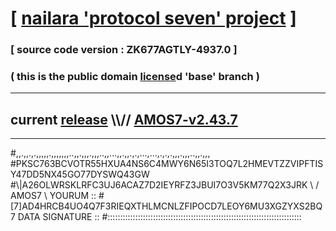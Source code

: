 
# [ [nailara 'protocol seven' project](http://nailara.network/) ]

### [ source code version : ZK677AGTLY-4937.0 ]

### ( this is the public domain [license](../license)d 'base' branch )
---
## current [release](https://github.com/nailara-technologies/protocol-7/releases) \\\\// [AMOS7-v2.43.7](https://github.com/nailara-technologies/protocol-7/releases/tag/AMOS7-v2.43.7)
---

#,,.,,.,.,,,,,.,,,,,,,..,,.,,,.,,,..,,...,,.,,.,.,...,...,.,.,.,,,.,,,..,,.,,,
#PKSC763BCVOTR55HXUA4NS6C4MWY6N65I3TOQ7L2HMEVTZZVIPFTISY47DD5NX45GO77DYSWQ43GW
#\\\|A26OLWRSKLRFC3UJ6ACAZ7D2IEYRFZ3JBUI7O3V5KM77Q2X3JRK \ / AMOS7 \ YOURUM ::
#\[7]AD4HRCB4UO4Q7F3RIEQXTHLMCNLZFIPOCD7LEOY6MU3XGZYXS2BQ 7  DATA SIGNATURE ::
#:::::::::::::::::::::::::::::::::::::::::::::::::::::::::::::::::::::::::::::
